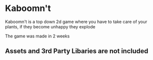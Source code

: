 # Kaboomn't

Kaboomn't is a top down 2d game where you have to take care of your plants, if they become unhappy they explode  

The game was made in 2 weeks

## Assets and 3rd Party Libaries are not included
